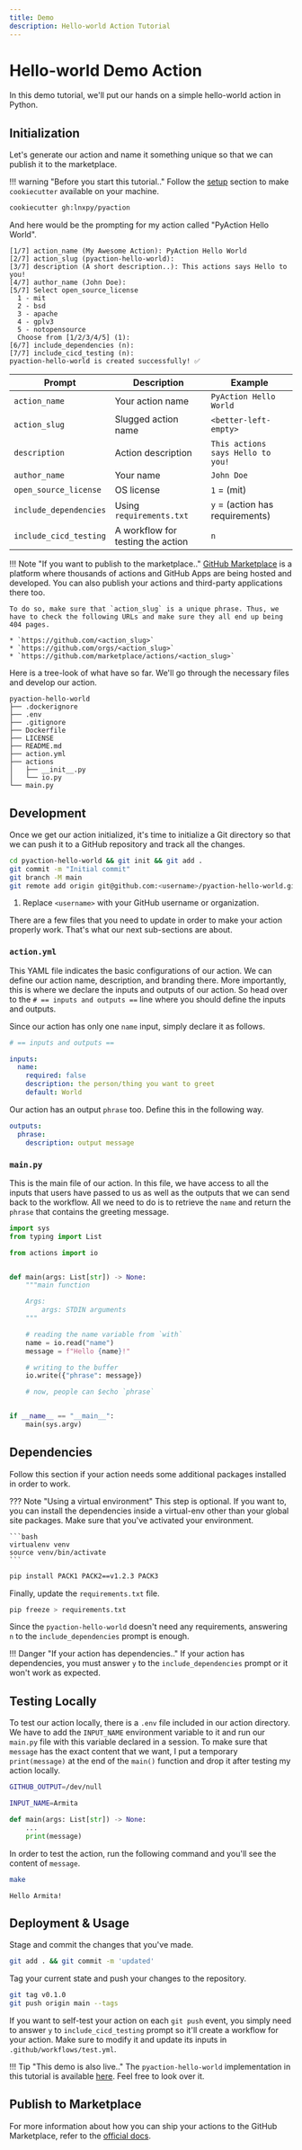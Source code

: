 ```yaml
---
title: Demo
description: Hello-world Action Tutorial
---
```


# Hello-world Demo Action
In this demo tutorial, we'll put our hands on a simple hello-world action in Python.

## Initialization
Let's generate our action and name it something unique so that we can publish it to the marketplace.

!!! warning "Before you start this tutorial.."
    Follow the [setup](index.md/#easy-to-setup) section to make `cookiecutter` available on your machine.


```bash
cookiecutter gh:lnxpy/pyaction
```

And here would be the prompting for my action called "PyAction Hello World".

``` { .plaintext .no-copy }
[1/7] action_name (My Awesome Action): PyAction Hello World
[2/7] action_slug (pyaction-hello-world):
[3/7] description (A short description..): This actions says Hello to you!
[4/7] author_name (John Doe):
[5/7] Select open_source_license
  1 - mit
  2 - bsd
  3 - apache
  4 - gplv3
  5 - notopensource
  Choose from [1/2/3/4/5] (1):
[6/7] include_dependencies (n):
[7/7] include_cicd_testing (n):
pyaction-hello-world is created successfully! ✅
```

| Prompt                 | Description                       | Example                           |
| ---------------------- | --------------------------------- | --------------------------------- |
| `action_name`          | Your action name                  | `PyAction Hello World`            |
| `action_slug`          | Slugged action name               | `<better-left-empty>`             |
| `description`          | Action description                | `This actions says Hello to you!` |
| `author_name`          | Your name                         | `John Doe`                        |
| `open_source_license`  | OS license                        | `1` = (mit)                       |
| `include_dependencies` | Using `requirements.txt`          | `y` = (action has requirements)   |
| `include_cicd_testing` | A workflow for testing the action | `n`                               |


!!! Note "If you want to publish to the marketplace.."
    [GitHub Marketplace](https://github.com/marketplace) is a platform where thousands of actions and GitHub Apps are being hosted and developed. You can also publish your actions and third-party applications there too.

    To do so, make sure that `action_slug` is a unique phrase. Thus, we have to check the following URLs and make sure they all end up being 404 pages.

    * `https://github.com/<action_slug>`
    * `https://github.com/orgs/<action_slug>`
    * `https://github.com/marketplace/actions/<action_slug>`

Here is a tree-look of what have so far. We'll go through the necessary files and develop our action.

```.plaintext
pyaction-hello-world
├── .dockerignore
├── .env
├── .gitignore
├── Dockerfile
├── LICENSE
├── README.md
├── action.yml
├── actions
│   ├── __init__.py
│   └── io.py
└── main.py
```

## Development
Once we get our action initialized, it's time to initialize a Git directory so that we can push it to a GitHub repository and track all the changes.

```bash
cd pyaction-hello-world && git init && git add .
git commit -m "Initial commit"
git branch -M main
git remote add origin git@github.com:<username>/pyaction-hello-world.git # (1)
```

1.  Replace `<username>` with your GitHub username or organization.

There are a few files that you need to update in order to make your action properly work. That's what our next sub-sections are about.

### `action.yml`
This YAML file indicates the basic configurations of our action. We can define our action name, description, and branding there. More importantly, this is where we declare the inputs and outputs of our action. So head over to the `# == inputs and outputs ==` line where you should define the inputs and outputs.

Since our action has only one `name` input, simply declare it as follows.

```yaml title="pyaction-hello-world/action.yml" linenums="1"
# == inputs and outputs ==

inputs:
  name:
    required: false
    description: the person/thing you want to greet
    default: World
```

Our action has an output `phrase` too. Define this in the following way.

```yaml linenums="8"
outputs:
  phrase:
    description: output message
```

### `main.py`
This is the main file of our action. In this file, we have access to all the inputs that users have passed to us as well as the outputs that we can send back to the workflow. All we need to do is to retrieve the `name` and return the `phrase` that contains the greeting message.

```python title="pyaction-hello-world/main.py" linenums="1"
import sys
from typing import List

from actions import io


def main(args: List[str]) -> None:
    """main function

    Args:
        args: STDIN arguments
    """

    # reading the name variable from `with`
    name = io.read("name")
    message = f"Hello {name}!"

    # writing to the buffer
    io.write({"phrase": message})

    # now, people can $echo `phrase`


if __name__ == "__main__":
    main(sys.argv)

```

## Dependencies
Follow this section if your action needs some additional packages installed in order to work.

??? Note "Using a virtual environment"
    This step is optional. If you want to, you can install the dependencies inside a virtual-env other than your global site packages. Make sure that you've activated your environment.

    ```bash
    virtualenv venv
    source venv/bin/activate
    ```

```bash
pip install PACK1 PACK2==v1.2.3 PACK3
```

Finally, update the `requirements.txt` file.

```bash
pip freeze > requirements.txt
```

Since the `pyaction-hello-world` doesn't need any requirements, answering `n` to the `include_dependencies` prompt is enough.

!!! Danger "If your action has dependencies.."
    If your action has dependencies, you must answer `y` to the `include_dependencies` prompt or it won't work as expected.

## Testing Locally
To test our action locally, there is a `.env` file included in our action directory. We have to add the `INPUT_NAME` environment variable to it and run our `main.py` file with this variable declared in a session. To make sure that `message` has the exact content that we want, I put a temporary `print(message)` at the end of the `main()` function and drop it after testing my action locally.

```sh title="pyaction-hello-world/.env" hl_lines="3 4"
GITHUB_OUTPUT=/dev/null

INPUT_NAME=Armita
```

```python title="pyaction-hello-world/main.py" hl_lines="3"
def main(args: List[str]) -> None:
    ...
    print(message)
```

In order to test the action, run the following command and you'll see the content of `message`.

```bash
make
```

```plaintext
Hello Armita!
```

## Deployment & Usage
Stage and commit the changes that you've made.

```bash
git add . && git commit -m 'updated'
```

Tag your current state and push your changes to the repository.

```bash
git tag v0.1.0
git push origin main --tags
```

If you want to self-test your action on each `git push` event, you simply need to answer `y` to `include_cicd_testing` prompt so it'll create a workflow for your action. Make sure to modify it and update its inputs in `.github/workflows/test.yml`.

!!! Tip "This demo is also live.."
    The `pyaction-hello-world` implementation in this tutorial is available [here](https://github.com/lnxpy/pyaction-hello-world). Feel free to look over it.

## Publish to Marketplace
For more information about how you can ship your actions to the GitHub Marketplace, refer to the [official docs](https://docs.github.com/en/actions/creating-actions/publishing-actions-in-github-marketplace).
